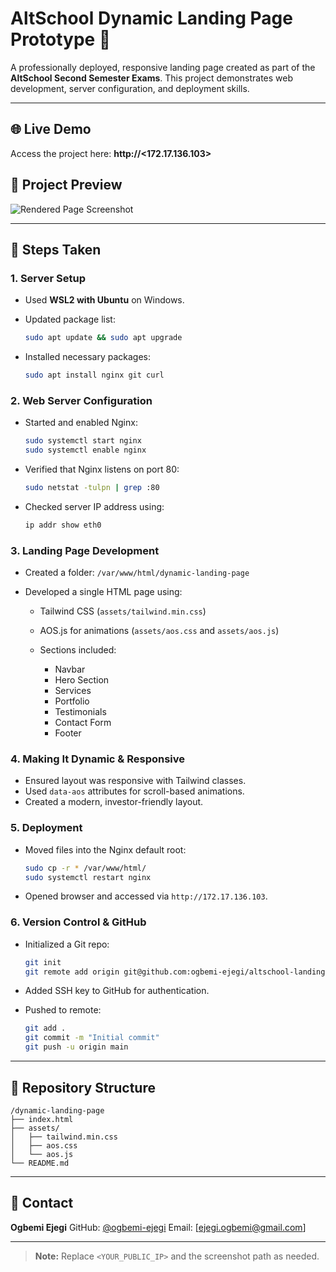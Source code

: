 # AltSchool Dynamic Landing Page Prototype 🚀

A professionally deployed, responsive landing page created as part of the **AltSchool Second Semester Exams**. This project demonstrates web development, server configuration, and deployment skills.

---

## 🌐 Live Demo

Access the project here: **http\://\<172.17.136.103>**

## 🎨 Project Preview

![Rendered Page Screenshot](assets/screenshot.png)

---

## 🔧 Steps Taken

### 1. **Server Setup**

* Used **WSL2 with Ubuntu** on Windows.
* Updated package list:

  ```bash
  sudo apt update && sudo apt upgrade
  ```
* Installed necessary packages:

  ```bash
  sudo apt install nginx git curl
  ```

### 2. **Web Server Configuration**

* Started and enabled Nginx:

  ```bash
  sudo systemctl start nginx
  sudo systemctl enable nginx
  ```
* Verified that Nginx listens on port 80:

  ```bash
  sudo netstat -tulpn | grep :80
  ```
* Checked server IP address using:

  ```bash
  ip addr show eth0
  ```

### 3. **Landing Page Development**

* Created a folder: `/var/www/html/dynamic-landing-page`
* Developed a single HTML page using:

  * Tailwind CSS (`assets/tailwind.min.css`)
  * AOS.js for animations (`assets/aos.css` and `assets/aos.js`)
  * Sections included:

    * Navbar
    * Hero Section
    * Services
    * Portfolio
    * Testimonials
    * Contact Form
    * Footer

### 4. **Making It Dynamic & Responsive**

* Ensured layout was responsive with Tailwind classes.
* Used `data-aos` attributes for scroll-based animations.
* Created a modern, investor-friendly layout.

### 5. **Deployment**

* Moved files into the Nginx default root:

  ```bash
  sudo cp -r * /var/www/html/
  sudo systemctl restart nginx
  ```
* Opened browser and accessed via `http://172.17.136.103`.

### 6. **Version Control & GitHub**

* Initialized a Git repo:

  ```bash
  git init
  git remote add origin git@github.com:ogbemi-ejegi/altschool-landing-page.git
  ```
* Added SSH key to GitHub for authentication.
* Pushed to remote:

  ```bash
  git add .
  git commit -m "Initial commit"
  git push -u origin main
  ```

---

## 📂 Repository Structure

```
/dynamic-landing-page
├── index.html
├── assets/
│   ├── tailwind.min.css
│   ├── aos.css
│   └── aos.js
└── README.md
```

---

## 💌 Contact

**Ogbemi Ejegi**
GitHub: [@ogbemi-ejegi](https://github.com/ogbemi-ejegi)
Email: [ejegi.ogbemi@gmail.com]

---

> **Note:** Replace `<YOUR_PUBLIC_IP>` and the screenshot path as needed.

